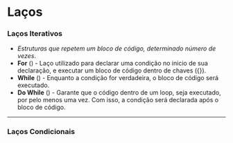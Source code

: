# Laços

### Laços Iterativos
- *Estruturas que repetem um bloco de código, determinado número de vezes*.
- **For** () - Laço utilizado para declarar uma condição no inicio de sua declaração, e executar um bloco de código dentro de chaves ({}).
- **While** () - Enquanto a condição for verdadeira, o bloco de código será executado.
- **Do While** () - Garante que o código dentro de um loop, seja executado, por pelo menos uma vez. Com isso, a condição será declarada após o bloco de código.

---

### Laços Condicionais